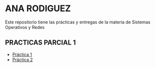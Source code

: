 # ANA RODIGUEZ
Este repositorio tiene las prácticas y entregas de la materia de Sistemas Operativos y Redes 

## PRACTICAS PARCIAL 1
- [Práctica 1](./PRACTICA.md)
- [Práctica 2](./COMANDOS-1.md)